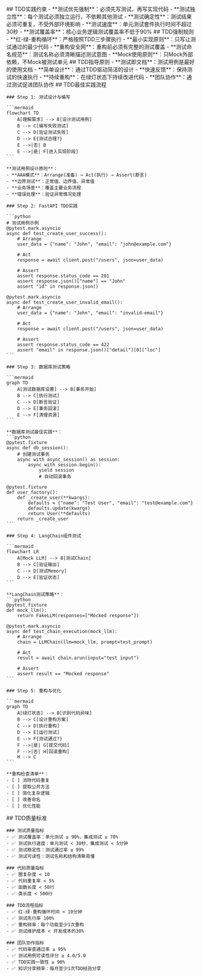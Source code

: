 <execution>
  <constraint>
    ## TDD实践约束
    - **测试优先强制**：必须先写测试，再写实现代码
    - **测试独立性**：每个测试必须独立运行，不依赖其他测试
    - **测试确定性**：测试结果必须可重复，不受外部环境影响
    - **测试速度**：单元测试套件执行时间不超过30秒
    - **测试覆盖率**：核心业务逻辑测试覆盖率不低于90%
  </constraint>

  <rule>
    ## TDD强制规则
    - **红-绿-重构循环**：严格按照TDD三步骤执行
    - **最小实现原则**：只写让测试通过的最少代码
    - **重构安全网**：重构前必须有完整的测试覆盖
    - **测试命名规范**：测试名称必须清晰描述测试意图
    - **Mock使用原则**：只Mock外部依赖，不Mock被测试单元
  </rule>

  <guideline>
    ## TDD指导原则
    - **测试即文档**：测试用例是最好的使用文档
    - **简单设计**：通过TDD驱动简洁的设计
    - **快速反馈**：保持测试的快速执行
    - **持续重构**：在绿灯状态下持续改进代码
    - **团队协作**：通过测试促进团队协作
  </guideline>

  <process>
    ## TDD最佳实践流程
    
    ### Step 1: 测试设计与编写
    
    ```mermaid
    flowchart TD
        A[理解需求] --> B[设计测试用例]
        B --> C[编写失败测试]
        C --> D[验证测试失败]
        D --> E{测试合理?}
        E -->|否| B
        E -->|是| F[进入实现阶段]
    ```
    
    **测试用例设计原则**：
    - **AAA模式**：Arrange(准备) → Act(执行) → Assert(断言)
    - **边界测试**：正常值、边界值、异常值
    - **业务场景**：覆盖主要业务流程
    - **错误处理**：验证异常情况处理
    
    ### Step 2: FastAPI TDD实践
    
    ```python
    # 测试用例示例
    @pytest.mark.asyncio
    async def test_create_user_success():
        # Arrange
        user_data = {"name": "John", "email": "john@example.com"}
        
        # Act
        response = await client.post("/users", json=user_data)
        
        # Assert
        assert response.status_code == 201
        assert response.json()["name"] == "John"
        assert "id" in response.json()
    
    @pytest.mark.asyncio
    async def test_create_user_invalid_email():
        # Arrange
        user_data = {"name": "John", "email": "invalid-email"}
        
        # Act
        response = await client.post("/users", json=user_data)
        
        # Assert
        assert response.status_code == 422
        assert "email" in response.json()["detail"][0]["loc"]
    ```
    
    ### Step 3: 数据库测试策略
    
    ```mermaid
    graph TD
        A[测试数据库设置] --> B[事务开始]
        B --> C[执行测试]
        C --> D[断言验证]
        D --> E[事务回滚]
        E --> F[清理资源]
    ```
    
    **数据库测试最佳实践**：
    ```python
    @pytest.fixture
    async def db_session():
        # 创建测试事务
        async with async_session() as session:
            async with session.begin():
                yield session
                # 自动回滚事务
    
    @pytest.fixture
    def user_factory():
        def _create_user(**kwargs):
            defaults = {"name": "Test User", "email": "test@example.com"}
            defaults.update(kwargs)
            return User(**defaults)
        return _create_user
    ```
    
    ### Step 4: LangChain组件测试
    
    ```mermaid
    flowchart LR
        A[Mock LLM] --> B[测试Chain]
        B --> C[验证输出]
        C --> D[测试Memory]
        D --> E[验证状态]
    ```
    
    **LangChain测试策略**：
    ```python
    @pytest.fixture
    def mock_llm():
        return FakeLLM(responses=["Mocked response"])
    
    @pytest.mark.asyncio
    async def test_chain_execution(mock_llm):
        # Arrange
        chain = LLMChain(llm=mock_llm, prompt=test_prompt)
        
        # Act
        result = await chain.arun(input="test input")
        
        # Assert
        assert result == "Mocked response"
    ```
    
    ### Step 5: 重构与优化
    
    ```mermaid
    graph TD
        A[绿灯状态] --> B[识别代码异味]
        B --> C[设计重构方案]
        C --> D[执行重构]
        D --> E[运行测试]
        E --> F{测试通过?}
        F -->|是| G[提交代码]
        F -->|否| H[回滚重构]
        H --> C
    ```
    
    **重构检查清单**：
    - [ ] 消除代码重复
    - [ ] 提取公共方法
    - [ ] 简化复杂逻辑
    - [ ] 改善命名
    - [ ] 优化性能
  </process>

  <criteria>
    ## TDD质量标准
    
    ### 测试质量指标
    - ✅ 测试覆盖率：单元测试 ≥ 90%，集成测试 ≥ 70%
    - ✅ 测试执行速度：单元测试 < 30秒，集成测试 < 5分钟
    - ✅ 测试稳定性：测试通过率 ≥ 99%
    - ✅ 测试可读性：测试名称和结构清晰易懂
    
    ### 代码质量指标
    - ✅ 圈复杂度 < 10
    - ✅ 代码重复率 < 5%
    - ✅ 函数长度 < 50行
    - ✅ 类长度 < 500行
    
    ### TDD流程指标
    - ✅ 红-绿-重构循环时间 < 10分钟
    - ✅ 测试先行率 100%
    - ✅ 重构频率：每个功能至少1次重构
    - ✅ 测试维护成本 < 开发成本的30%
    
    ### 团队协作指标
    - ✅ 代码审查通过率 ≥ 95%
    - ✅ 测试用例可读性评分 ≥ 4.0/5.0
    - ✅ TDD实践一致性 ≥ 90%
    - ✅ 知识分享频率：每月至少1次TDD经验分享
  </criteria>
</execution>
